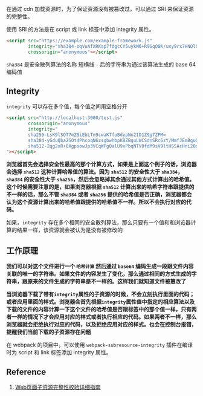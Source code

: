 在通过 cdn 加载资源时，为了保证资源没有被篡改过，可以通过 SRI 来保证资源的完整性。

使用 SRI 的方法是在 script 或 link 标签中添加 integrity 属性。

```html
<script src="https://example.com/example-framework.js"
        integrity="sha384-oqVuAfXRKap7fdgcCY5uykM6+R9GqQ8K/uxy9rx7HNQlGYl1kPzQho1wx4JwY8wC"
        crossorigin="anonymous"></script>
```

`sha384` 是安全散列算法的名称
短横线 `-` 后的字符串为通过该算法生成的 base 64 编码值

## Integrity

`integrity` 可以存在多个值，每个值之间用空格分开

```html
<script src="http://localhost:3000/test.js"
        crossorigin="anonymous"
        integrity="
        sha256-LsK9lSOT7mZ9iEbLTm9cwaKTfuBdypNn2ID1Z9g7ZPM=
        sha384-yGduQba2SOt4PhcoqN6zsgbwhbpK8ZBguLWCSdnSRc6zY/MmfJEmBguDBXJpvXFg
        sha512-2qg2xR+0XgpsowJp3VCqWFgQalU9xPbqNTV0fdM9sV9ltHSSAcHni2Oo0Woo6aj860KvFu8S1Rdwb8oxJlMJ2Q==
"></script>
```

**浏览器首先会选择安全性最高的那个计算方式，如果是上面这个例子的话，浏览器会选择 `sha512` 这种计算哈希值的算法。因为 `sha512` 的安全性大于 `sha384`，`sha384` 的安全性大于 `sha256`，然后会忽略掉其余通过其他方式计算出的哈希值。这个时候需要注意的是，如果浏览器根据 `sha512` 计算出来的哈希字符串跟提供的不一样的话，那么不管 `sha384` 或者 `sha256` 提供的哈希值是否正确，浏览器都会认为这个资源计算出来的哈希值跟提供的哈希值不一样。所以不会执行对应的代码。**

如果，`integrity` 存在多个相同的安全散列算法，那么只要有一个值和和浏览器计算的结果一样，该资源就会被认为是没有被修改的
## 工作原理

**我们可以对这个文件进行一个 `哈希计算` 然后通过 `base64` 编码生成一段跟文件内容关联的唯一的字符串。如果文件的内容发生了变化，那么通过相同的方式生成的字符串，跟原来的文件生成的字符串是不一样的。这样我们就知道文件被篡改了**

**当浏览器下载了带有`integrity`属性的子资源的时候，不会立刻执行里面的代码；或者应用里面的样式。浏览器会首先根据`integrity`属性值中指定的相应算法以及下载的文件的内容计算一下这个文件的哈希值是否跟标签中的那个值一样，只有两者一样的情况下才会应用对应的样式或者执行相应的代码。如果两者不一样，那么浏览器就会拒绝执行对应的代码，以及拒绝应用对应的样式。也会在控制台报错，提醒我们当前下载的子资源存在问题**

在 webpack 的项目中，可以使用 `webpack-subresource-integrity` 插件在编译时为 script 和 link 标签添加 integrity 属性。

## Reference
1. [Web页面子资源完整性校验详细指南](https://segmentfault.com/a/1190000040712382)